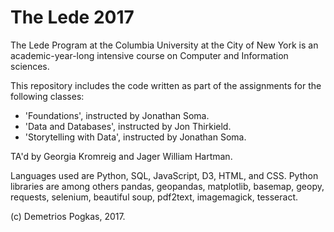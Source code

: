 # The Lede 2017
The Lede Program at the Columbia University at the City of New York is an academic-year-long intensive course on Computer and Information sciences.

This repository includes the code written as part of the assignments for the following classes:
- 'Foundations', instructed by Jonathan Soma.
- 'Data and Databases', instructed by Jon Thirkield.
- 'Storytelling with Data', instructed by Jonathan Soma.

TA'd by Georgia Kromreig and Jager William Hartman.

Languages used are Python, SQL, JavaScript, D3, HTML, and CSS. Python libraries are among others pandas, geopandas, matplotlib, basemap, geopy, requests, selenium, beautiful soup, pdf2text, imagemagick, tesseract.

(c) Demetrios Pogkas, 2017.